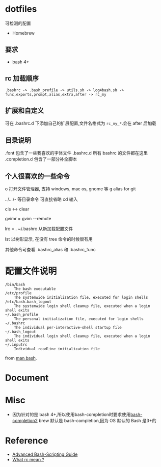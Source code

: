 dotfiles
========

可检测的配置

*  Homebrew

## 要求

* bash 4+



## rc 加载顺序

```
.bashrc -> .bash_profile -> utils.sh -> log4bash.sh ->
func,exports,prompt,alias,extra,after -> rc_my
```

## 扩展和自定义
可在 .bashrc.d 下添加自己的扩展配置,文件名格式为 `rc_my_*`.会在 after 后加载

## 目录说明
.font
	包含了一些我喜欢的字体文件
.bashrc.d
	所有 bashrc 的文件都在这里
.completion.d
	包含了一部分补全脚本

个人很喜欢的一些命令
-----------------

o 打开文件管理器, 支持 windows, mac os, gnome 等
g alias for git

../.../- 等目录命令  可直接省略 cd 输入

cls <-> clear

gvimr = gvim --remote

lrc = . ~/.bashrc 
	从新加载配置文件

lst 以树形显示, 在没有 tree 命令的时候很有用

其他命令可查看 .bashrc_alias 和 .bashrc_func


# 配置文件说明

```
/bin/bash
	The bash executable
/etc/profile
	The systemwide initialization file, executed for login shells
/etc/bash.bash_logout
	The systemwide login shell cleanup file, executed when a login shell exits
~/.bash_profile
	The personal initialization file, executed for login shells
~/.bashrc
	The individual per-interactive-shell startup file
~/.bash_logout
	The individual login shell cleanup file, executed when a login shell exits
~/.inputrc
	Individual readline initialization file
```
from [man bash](http://linux.die.net/man/1/bash).

# Document

# Misc

* 因为针对的是 bash 4+,所以使用bash-completion时要求使用[bash-completion2](https://github.com/Homebrew/homebrew-versions)
	brew 默认是 bash-completion,因为 OS 默认的 Bash 是3+的

# Reference

* [Advanced Bash-Scripting Guide](http://tldp.org/LDP/abs/html/)
* [What rc mean ?](http://unix.stackexchange.com/a/3469/47774)
